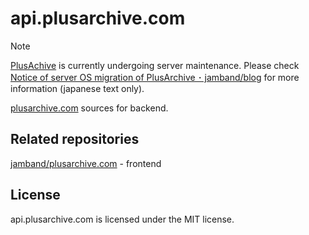 # api.plusarchive.com

> [!NOTE]
> [PlusAchive](https://plusarchive.com) is currently undergoing server maintenance. Please check [Notice of server OS migration of PlusArchive ･ jamband/blog](https://jamband.github.io/blog/2023/11/notice-of-server-os-migration-of-plusarchive/) for more information (japanese text only).

[plusarchive.com](https://plusarchive.com) sources for backend.

## Related repositories

[jamband/plusarchive.com](https://github.com/jamband/plusarchive.com) - frontend

## License

api.plusarchive.com is licensed under the MIT license.
